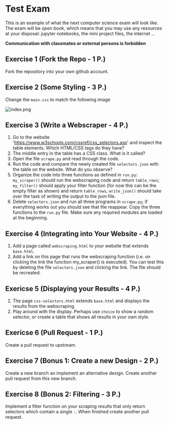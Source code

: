 # Test Exam
This is an example of what the next computer science exam will look like. The exam will be *open book*, which means that you may use any resources at your disposal: jupyter notebooks, the mini project files, the internet ...

**Communication with classmates or external persons is forbidden**

## Exercise 1 (Fork the Repo - 1 P.)

Fork the repository into your own github account.

## Exercise 2 (Some Styling - 3 P.)

Change the `main.css` to match the following image

![index.png](index.png)

## Exercise 3 (Write a Webscraper - 4 P.)

1. Go to the website 'https://www.w3schools.com/cssref/css_selectors.asp' and
   inspect the table elements. Which HTML/CSS tags do they have?
2. The middle entry in the table has a CSS class. What is it called?
3. Open the file `scrape.py` and read through the code.
3. Run the code and compare the newly created file `selectors.json` with the
   table on the website. What do you observe?
4. Organize the code into three functions as defined in `run.py`:
   `my_scraper()` should run the webscraping code and return `table_rows`;
   `my_filter()` should apply your filter function (for now this can be the
   empty filter as shown) and return `table_rows`; `write_json()` should take
   over the task of writing the output to the json file.
5. Delete `selectors.json` and run all three programs in `scrape.py`; if
   everything works out you should see that file reappear. Copy the three
   functions to the `run.py` file. Make sure any required modules are loaded at
   the beginning.


## Exercise 4 (Integrating into Your Website - 4 P.)

1. Add a page called `webscraping.html` to your website that extends `base.html`.
1. Add a link on this page that runs the webscraping function (i.e. on  clicking the link the function my_scraper() is
   executed). You can test this by deleting the file `selectors.json` and
   clicking the link. The file should be recreated.


## Exericse 5 (Displaying your Results - 4 P.)

1. The page `css-selectors.html` extends `base.html` and displays the
   results from the webscraping.
1. Play around with the display. Perhaps use `choice` to show a random
   selector, or create a table that shows all results in your own style.


## Exericse 6 (Pull Request - 1 P.)

Create a pull request to upstream.

## Exercise 7 (Bonus 1: Create a new Design - 2 P.)

Create a new branch an implement an alternative design. Create another pull
request from this new branch.

## Exercise 8 (Bonus 2: Filtering - 3 P.)
Implement a filter function on your scraping results that only return selectors
which contain a single `:`. When finished create another pull request.
